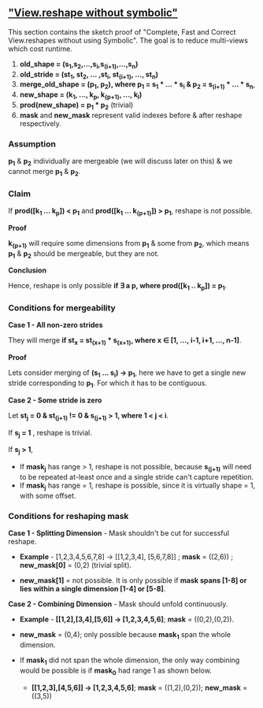 ## ["View.reshape without symbolic"](https://github.com/tinygrad/tinygrad/pull/2218)

This section contains the sketch proof of "Complete, Fast and Correct View.reshapes without using Symbolic". The goal is to reduce multi-views which cost runtime.

1. **old_shape = (s<sub>1</sub>,s<sub>2</sub>,...,s<sub>i</sub>,s<sub>(i+1)</sub>,...,s<sub>n</sub>)**
2. **old_stride = (st<sub>1</sub>, st<sub>2</sub>, ... ,st<sub>i</sub>, st<sub>(i+1)</sub>, ..., st<sub>n</sub>)**
3. **merge_old_shape = (p<sub>1</sub>, p<sub>2</sub>), where p<sub>1</sub> = s<sub>1</sub> * ... * s<sub>i</sub> & p<sub>2</sub> = s<sub>(i+1)</sub> * ... * s<sub>n</sub>**,
4. **new_shape = (k<sub>1</sub>, ..., k<sub>p</sub>, k<sub>(p+1)</sub>, ..., k<sub>l</sub>)**
5. **prod(new_shape) = p<sub>1</sub> * p<sub>2</sub>** (trivial)
6. **mask** and **new_mask** represent valid indexes before & after reshape respectively.
 
 
### Assumption

**p<sub>1</sub>** & **p<sub>2</sub>** individually are mergeable (we will discuss later on this) & we cannot merge **p<sub>1</sub>** & **p<sub>2</sub>**.

### Claim

If **prod([k<sub>1</sub> ... k<sub>p</sub>]) < p<sub>1</sub>** and **prod([k<sub>1</sub> ... k<sub>(p+1)</sub>]) > p<sub>1</sub>**, reshape is not possible.

**Proof**

**k<sub>(p+1)</sub>** will require some dimensions from **p<sub>1</sub>** & some from **p<sub>2</sub>**, which means **p<sub>1</sub>** & **p<sub>2</sub>** should be mergeable, but they are not.

**Conclusion**

Hence, reshape is only possible **if ∃ a p, where prod([k<sub>1</sub> .. k<sub>p</sub>]) = p<sub>1</sub>**.


### Conditions for mergeability

**Case 1 - All non-zero strides**

They will merge **if st<sub>x</sub> = st<sub>(x+1)</sub> * s<sub>(x+1)</sub>, where x ∈ [1, ..., i-1, i+1, ..., n-1]**.

**Proof**

Lets consider merging of **(s<sub>1</sub> ... s<sub>i</sub>) -> p<sub>1</sub>**, here we have to get a single new stride corresponding to **p<sub>1</sub>**. For which it has to be contiguous. 

**Case 2 - Some stride is zero**

Let **st<sub>j</sub> = 0 & st<sub>(j+1)</sub> != 0 & s<sub>(j+1)</sub> > 1, where 1 < j < i**.

If **s<sub>j</sub> = 1** , reshape is trivial.

If **s<sub>j</sub> > 1**,
- If **mask<sub>j</sub>** has range > 1,
	reshape is not possible, because **s<sub>(j+1)</sub>** will need to be repeated at-least once and a single stride can't capture repetition.
- If **mask<sub>j</sub>** has range = 1,  reshape is possible, since it is virtually shape = 1, with some offset.



### Conditions for reshaping mask

**Case 1 - Splitting Dimension** - Mask shouldn't be cut for successful reshape.

- **Example** - 
[1,2,3,4,5,6,7,8] -> [[1,2,3,4], [5,6,7,8]] ; **mask** = ((2,6)) ; **new_mask[0]** = (0,2) (trivial split).

- **new_mask[1]** = not possible. It is only possible if **mask spans [1-8] or lies within a single dimension [1-4] or [5-8]**.


**Case 2 - Combining Dimension** - Mask should unfold continuously.

- **Example** - **[[1,2],[3,4],[5,6]] -> [1,2,3,4,5,6]**;  **mask** = ((0,2),(0,2)).

- **new_mask** = (0,4); only possible because **mask<sub>1</sub>** span the whole dimension.

- If **mask<sub>1</sub>** did not span the whole dimension, the only way combining would be possible is if **mask<sub>0</sub>** had range 1 as shown below.
	- **[[1,2,3],[4,5,6]] -> [1,2,3,4,5,6]**; **mask** = ((1,2),(0,2)); **new_mask** = ((3,5))
